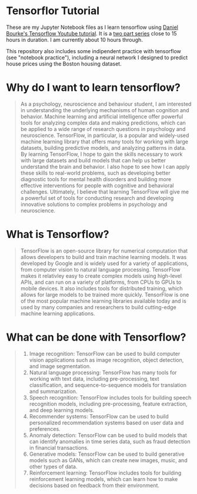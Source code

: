 # Tensorflor Tutorial
These are my Jupyter Notebook files as I learn tensorflow using [Daniel Bourke's Tensorflow Youtube tutorial](https://www.youtube.com/watch?v=tpCFfeUEGs8&amp). It is a [two part series](https://youtu.be/ZUKz4125WNI) close to 15 hours in duration.  I am currently about 10 hours through.  

This repository also includes some indipendent practice with tensorflow (see "notebook practice"), including a neural network I designed to predict house prices using the Boston housing dataset.

# Why do I want to learn tensorflow?
> As a psychology, neuroscience and behaviour student, I am interested in understanding the underlying mechanisms of human cognition and behavior. Machine learning and artificial intelligence offer powerful tools for analyzing complex data and making predictions, which can be applied to a wide range of research questions in psychology and neuroscience. TensorFlow, in particular, is a popular and widely-used machine learning library that offers many tools for working with large datasets, building predictive models, and analyzing patterns in data. By learning TensorFlow, I hope to gain the skills necessary to work with large datasets and build models that can help us better understand the brain and behavior. I also hope to see how I can apply these skills to real-world problems, such as developing better diagnostic tools for mental health disorders and building more effective interventions for people with cognitive and behavioral challenges. Ultimately, I believe that learning TensorFlow will give me a powerful set of tools for conducting research and developing innovative solutions to complex problems in psychology and neuroscience.

# What is Tensorflow?
>TensorFlow is an open-source library for numerical computation that allows developers to build and train machine learning models. It was developed by Google and is widely used for a variety of applications, from computer vision to natural language processing. TensorFlow makes it relativley easy to create complex models using high-level APIs, and can run on a variety of platforms, from CPUs to GPUs to mobile devices. It also includes tools for distributed training, which allows for large models to be trained more quickly. TensorFlow is one of the most popular machine learning libraries available today and is used by many companies and researchers to build cutting-edge machine learning applications.

# What can be done with Tensorflow?
> 1. Image recognition: TensorFlow can be used to build computer vision applications such as image recognition, object detection, and image segmentation.
>2. Natural language processing: TensorFlow has many tools for working with text data, including pre-processing, text classification, and sequence-to-sequence models for translation and summarization.
>3. Speech recognition: TensorFlow includes tools for building speech recognition models, including pre-processing, feature extraction, and deep learning models.
>4. Recommender systems: TensorFlow can be used to build personalized recommendation systems based on user data and preferences.
>5. Anomaly detection: TensorFlow can be used to build models that can identify anomalies in time series data, such as fraud detection in financial transactions.
>6. Generative models: TensorFlow can be used to build generative models such as GANs, which can create new images, music, and other types of data.
>7. Reinforcement learning: TensorFlow includes tools for building reinforcement learning models, which can learn how to make decisions based on feedback from their environment.
